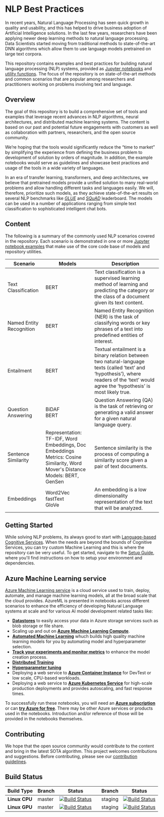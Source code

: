 # NLP Best Practices

In recent years, Natural Language Processing has seen quick growth in quality and usability, and this has helped to drive business adoption of Artificial Intelligence solutions. In the last few years, researchers have been applying newer deep learning methods to natural language processing. Data Scientists started moving from traditional methods to state-of-the-art DNN algorithms which allow them to use language models pretrained on large text corpora.

This repository contains examples and best practices for building natural language processing (NLP) systems, provided as [Jupyter notebooks](examples) and [utility functions](utils_nlp). The focus of the repository is on state-of-the-art methods and common scenarios that are popular among researchers and practitioners working on problems involving text and language.

## Overview

The goal of this repository is to build a comprehensive set of tools and examples that leverage recent advances in NLP algorithms, neural architectures, and distributed machine learning systems.
The content is based on our past and potential future engagements with customers as well as collaboration with partners, researchers, and the open source community.

We’re hoping that the tools would significantly reduce the “time to market” by simplifying the experience from defining the business problem to development of solution by orders of magnitude. In addition, the example notebooks would serve as guidelines and showcase best practices and usage of the tools in a wide variety of languages.

In an era of transfer learning, transformers, and deep architectures, we believe that pretrained models provide a unified solution to many real-world problems and allow handling different tasks and languages easily. We will, therefore, prioritize such models, as they achieve state-of-the-art results on several NLP benchmarks like [*GLUE*](https://gluebenchmark.com/leaderboard) and [*SQuAD*](https://rajpurkar.github.io/SQuAD-explorer/) leaderboard. The models can be used in a number of applications ranging from simple text classification to sophisticated intelligent chat bots.

>   
>

## Content
The following is a summary of the commonly used NLP scenarios covered in the repository. Each scenario is demonstrated in one or more [Jupyter notebook examples](examples) that make use of the core code base of models and repository utilities.

| Scenario                              |  Models | Description|
|-------------------------|  ------------------- |-------|
|Text Classification                     |BERT| Text classification is a supervised learning method of learning and predicting the category or the class of a document given its text content. |
|Named Entity Recognition                |BERT| Named Entity Recognition (NER) is the task of classifying words or key phrases of a text into predefined entities of interest. |
|Entailment                              |BERT| Textual entailment is a binary relation between two natural-language texts (called ‘text’ and ‘hypothesis’), where readers of the ‘text’ would agree the ‘hypothesis’ is most likely true. |
|Question Answering                      |BiDAF <br> BERT| Question Answering (QA) is the task of retrieving or generating a valid answer for a given natural language query. |
|Sentence Similarity                     |Representation: TF-IDF, Word Embeddings, Doc Embeddings<br>Metrics: Cosine Similarity, Word Mover's Distance<br>Models: BERT, GenSen| Sentence similarity is the process of computing a similarity score given a pair of text documents. |
|Embeddings| Word2Vec<br>fastText<br>GloVe| An embedding is a low dimensionality representation of the text that will be analyzed.


## Getting Started
While solving NLP problems, its always good to start with [Language-based Cognitive Services](https://azure.microsoft.com/en-us/services/cognitive-services/directory/lang/). When the needs are beyond the bounds of Cognitive Services, you can try custom Machine Learning and this is where the repository can be very useful. To get started, navigate to the [Setup Guide](SETUP.md), where you'll find instructions on how to setup your environment and dependencies.

## Azure Machine Learning service
[Azure Machine Learning service](https://azure.microsoft.com/en-us/services/machine-learning-service/) is a cloud service used to train, deploy, automate, and manage machine learning models, all at the broad scale that the cloud provides. AzureML is presented in notebooks across different scenarios to enhance the efficiency of developing Natural Language systems at scale and for various AI model development related tasks like:
  * [**Datastores**](https://docs.microsoft.com/en-us/azure/machine-learning/service/how-to-access-data) to easily access your data in Azure storage services such as blob storage or file share.
  * Scaling up and out on [**Azure Machine Learning Compute**](https://docs.microsoft.com/en-us/azure/machine-learning/service/how-to-set-up-training-targets#amlcompute).
  * [**Automated Machine Learning**](https://docs.microsoft.com/en-us/azure/machine-learning/service/how-to-configure-auto-train) whuch builds high quality machine learning models for you by automating model and hyperparameter selection.
  * [**Track your experiments and monitor metrics**](https://docs.microsoft.com/en-us/azure/machine-learning/service/how-to-track-experiments) to enhance the model creation process.
  * [**Distributed Training**](https://docs.microsoft.com/en-us/azure/machine-learning/service/how-to-train-ml-models#distributed-training-and-custom-docker-images)
  * [**Hyperparameter tuning**](https://docs.microsoft.com/en-us/azure/machine-learning/service/how-to-tune-hyperparameters)
  * Deploying a web service to [**Azure Container Instance**]() for DevTest or low scale, CPU-based workloads.
  * Deploying a web service to [**Azure Kubernetes Service**]() for high-scale production deployments and provides autoscaling, and fast response times.

To successfully run these notebooks, you will need an [**Azure subscription**](https://azure.microsoft.com/en-us/) or can [**try Azure for free**](https://azure.microsoft.com/en-us/free/). There may be other Azure services or products used in the notebooks. Introduction and/or reference of those will be provided in the notebooks themselves.

## Contributing
We hope that the open source community would contribute to the content and bring in the latest SOTA algorithm. This project welcomes contributions and suggestions. Before contributing, please see our [contribution guidelines](CONTRIBUTING.md).


## Build Status
| Build Type | Branch | Status |  | Branch | Status |
| --- | --- | --- | --- | --- | --- |
| **Linux CPU** | master | [![Build Status](https://dev.azure.com/best-practices/nlp/_apis/build/status/cpu_integration_tests_linux?branchName=master)](https://dev.azure.com/best-practices/nlp/_build/latest?definitionId=50&branchName=master) | | staging | [![Build Status](https://dev.azure.com/best-practices/nlp/_apis/build/status/cpu_integration_tests_linux?branchName=staging)](https://dev.azure.com/best-practices/nlp/_build/latest?definitionId=50&branchName=staging) |
| **Linux GPU** | master | [![Build Status](https://dev.azure.com/best-practices/nlp/_apis/build/status/gpu_integration_tests_linux?branchName=master)](https://dev.azure.com/best-practices/nlp/_build/latest?definitionId=51&branchName=master) | | staging | [![Build Status](https://dev.azure.com/best-practices/nlp/_apis/build/status/gpu_integration_tests_linux?branchName=staging)](https://dev.azure.com/best-practices/nlp/_build/latest?definitionId=51&branchName=staging) |
